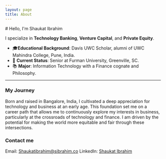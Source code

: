 ```yaml
---
layout: page
title: About
---
```


<p class="message">
# Hello, I'm Shaukat Ibrahim

I specialize in **Technology Banking**, **Venture Capital**, and **Private Equity**. 

- 🎓**Educational Background**: Davis UWC Scholar, alumni of UWC Mahindra College, Pune, India.
- 🏫 **Current Status**: Senior at Furman University, Greenville, SC.
- 📚 **Major**: Information Technology with a Finance cognate and Philosophy.

</p>

-----

### My Journey
Born and raised in Bangalore, India, I cultivated a deep appreciation for technology and business at an early age. This foundation set me on a career path that allows me to continuously explore my interests in business, particularly at the crossroads of technology and finance. I am driven by the potential for making the world more equitable and fair through these intersections.

### Contact me

Email: Shaukatibrahim@sibrahim.co
LinkedIn: [Shaukat Ibrahim](https://www.linkedin.com/in/shaukatibrahim/)

